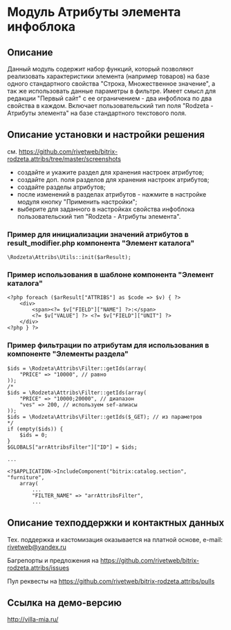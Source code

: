 ﻿
# Модуль Атрибуты элемента инфоблока

## Описание

Данный модуль содержит набор функций, который позволяют реализовать характеристики элемента (например товаров) на базе одного стандартного свойства "Строка, Множественное значение", а так же использовать данные параметры в фильтре. Имеет смысл для редакции "Первый сайт" с ее ограничением - два инфоблока по два свойства в каждом. Включает пользовательский тип поля "Rodzeta - Атрибуты элемента" на базе стандартного текстового поля.

## Описание установки и настройки решения

см. https://github.com/rivetweb/bitrix-rodzeta.attribs/tree/master/screenshots

- создайте и укажите раздел для хранения настроек атрибутов;
- создайте доп. поля разделов для хранения настроек атрибутов;
- создайте разделы атрибутов;
- после изменений в разделах атрибутов - нажмите в настройке модуля кнопку "Применить настройки";
- выберите для заданного в настройках свойства инфоблока пользовательский тип "Rodzeta - Атрибуты элемента".

### Пример для инициализации значений атрибутов в result_modifier.php компонента "Элемент каталога"

    \Rodzeta\Attribs\Utils::init($arResult);

### Пример использования в шаблоне компонента "Элемент каталога"

    <?php foreach ($arResult["ATTRIBS"] as $code => $v) { ?>
        <div>
            <span><?= $v["FIELD"]["NAME"] ?>:</span>
            <?= $v["VALUE"] ?> <?= $v["FIELD"]["UNIT"] ?>
        </div>
    <?php } ?>

### Пример фильтрации по атрибутам для использования в компоненте "Элементы раздела"

    $ids = \Rodzeta\Attribs\Filter::getIds(array(
        "PRICE" => "10000", // равно
    ));
    /*
    $ids = \Rodzeta\Attribs\Filter::getIds(array(
        "PRICE" => "10000;20000", // диапазон
        "ves" => 200, // используем sef-алиасы
    ));
    $ids = \Rodzeta\Attribs\Filter::getIds($_GET); // из параметров
    */
    if (empty($ids)) {
        $ids = 0;
    }
    $GLOBALS["arrAttribsFilter"]["ID"] = $ids;

    ...

    <?$APPLICATION->IncludeComponent("bitrix:catalog.section", "furniture", 
        array(
            ...
            "FILTER_NAME" => "arrAttribsFilter",
            ...

## Описание техподдержки и контактных данных

Тех. поддержка и кастомизация оказывается на платной основе, e-mail: rivetweb@yandex.ru

Багрепорты и предложения на https://github.com/rivetweb/bitrix-rodzeta.attribs/issues

Пул реквесты на https://github.com/rivetweb/bitrix-rodzeta.attribs/pulls

## Ссылка на демо-версию

http://villa-mia.ru/
